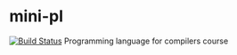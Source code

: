 # mini-pl
[![Build Status](https://travis-ci.org/WaDelma/mini-pl.svg?branch=master)](https://travis-ci.org/WaDelma/mini-pl)
Programming language for compilers course
